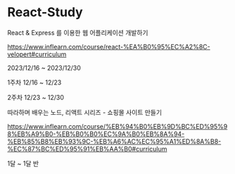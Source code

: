 # React-Study

React & Express 를 이용한 웹 어플리케이션 개발하기

https://www.inflearn.com/course/react-%EA%B0%95%EC%A2%8C-velopert#curriculum


2023/12/16 ~ 2023/12/30


1주차 12/16 ~ 12/23


2주차 12/23 ~ 12/30

따라하며 배우는 노드, 리액트 시리즈 - 쇼핑몰 사이트 만들기

https://www.inflearn.com/course/%EB%94%B0%EB%9D%BC%ED%95%98%EB%A9%B0-%EB%B0%B0%EC%9A%B0%EB%8A%94-%EB%85%B8%EB%93%9C-%EB%A6%AC%EC%95%A1%ED%8A%B8-%EC%87%BC%ED%95%91%EB%AA%B0#curriculum

1달 ~ 1달 반
